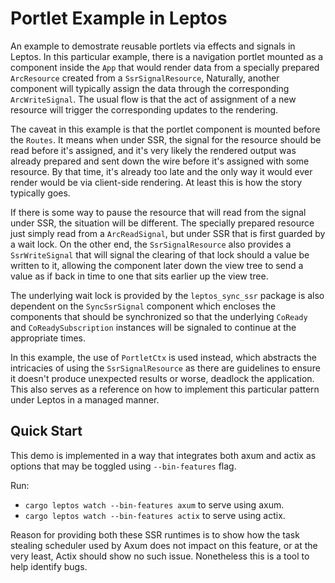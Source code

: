 # Portlet Example in Leptos

An example to demostrate reusable portlets via effects and signals in
Leptos.  In this particular example, there is a navigation portlet
mounted as a component inside the `App` that would render data from a
specially prepared `ArcResource` created from a `SsrSignalResource`,
Naturally, another component will typically assign the data through the
corresponding `ArcWriteSignal`.  The usual flow is that the act of
assignment of a new resource will trigger the corresponding updates to
the rendering.

The caveat in this example is that the portlet component is mounted
before the `Routes`.  It means when under SSR, the signal for the
resource should be read before it's assigned, and it's very likely the
rendered output was already prepared and sent down the wire before it's
assigned with some resource.  By that time, it's already too late and
the only way it would ever render would be via client-side rendering.
At least this is how the story typically goes.

If there is some way to pause the resource that will read from the
signal under SSR, the situation will be different.  The specially
prepared resource just simply read from a `ArcReadSignal`, but under SSR
that is first guarded by a wait lock.  On the other end, the
`SsrSignalResource` also provides a `SsrWriteSignal` that will signal
the clearing of that lock should a value be written to it, allowing the
component later down the view tree to send a value as if back in time to
one that sits earlier up the view tree.

The underlying wait lock is provided by the `leptos_sync_ssr` package is
also dependent on the `SyncSsrSignal` component which encloses the
components that should be synchronized so that the underlying `CoReady`
and `CoReadySubscription` instances will be signaled to continue at the
appropriate times.

In this example, the use of `PortletCtx` is used instead, which
abstracts the intricacies of using the `SsrSignalResource` as there are
guidelines to ensure it doesn't produce unexpected results or worse,
deadlock the application.  This also serves as a reference on how to
implement this particular pattern under Leptos in a managed manner.

## Quick Start

This demo is implemented in a way that integrates both axum and actix
as options that may be toggled using ``--bin-features`` flag.

Run:

- `cargo leptos watch --bin-features axum` to serve using axum.
- `cargo leptos watch --bin-features actix` to serve using actix.

Reason for providing both these SSR runtimes is to show how the task
stealing scheduler used by Axum does not impact on this feature, or at
the very least, Actix should show no such issue.  Nonetheless this is a
tool to help identify bugs.
